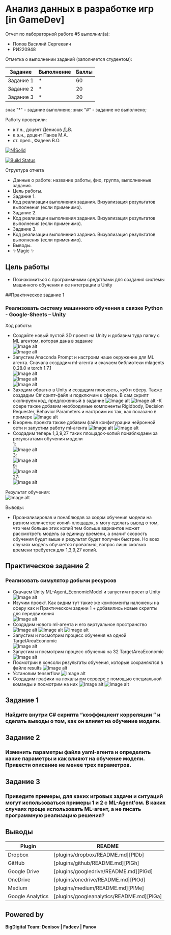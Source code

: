 # Анализ данных в разработке игр [in GameDev]
Отчет по лабораторной работе #5 выполнил(а):
- Попов Василий Сергеевич
- РИ220948
  
Отметка о выполнении заданий (заполняется студентом):

| Задание | Выполнение | Баллы |
| ------ | ------ | ------ |
| Задание 1 | * | 60 |
| Задание 2 | * | 20 |
| Задание 3 | * | 20 |

знак "*" - задание выполнено; знак "#" - задание не выполнено;

Работу проверили:
- к.т.н., доцент Денисов Д.В.
- к.э.н., доцент Панов М.А.
- ст. преп., Фадеев В.О.

[![N|Solid](https://cldup.com/dTxpPi9lDf.thumb.png)](https://nodesource.com/products/nsolid)

[![Build Status](https://travis-ci.org/joemccann/dillinger.svg?branch=master)](https://travis-ci.org/joemccann/dillinger)

Структура отчета

- Данные о работе: название работы, фио, группа, выполненные задания.
- Цель работы.
- Задание 1.
- Код реализации выполнения задания. Визуализация результатов выполнения (если применимо).
- Задание 2.
- Код реализации выполнения задания. Визуализация результатов выполнения (если применимо).
- Задание 3.
- Код реализации выполнения задания. Визуализация результатов выполнения (если применимо).
- Выводы.
- ✨Magic ✨

## Цель работы
- Познакомиться с программными средствами для создания системы машинного обучения и ее интеграции в Unity

##Практическое задание 1
### Реализовать систему машинного обучения в связке Python - Google-Sheets – Unity

Ход работы:
- Создайте новый пустой 3D проект на Unity и добавим туда папку с ML агентом, которая дана в задание  
![Image alt](https://github.com/prepref/UrFU-GameAnalysis/raw/main/github-screenshots/workshop5/empty-project.png)  
![Image alt](https://github.com/prepref/UrFU-GameAnalysis/raw/main/github-screenshots/workshop5/add-mlAgent.png)
- Запустим Anaconda Prompt и настроим наше окружение для ML агента. Сначала создадим ml-агента и скачаем библиотеки mlagents 0.28.0 и torch 1.7.1    
![Image alt](https://github.com/prepref/UrFU-GameAnalysis/raw/main/github-screenshots/workshop5/pip-mlagents.png)    
![Image alt](https://github.com/prepref/UrFU-GameAnalysis/raw/main/github-screenshots/workshop5/install-mlagents.png)      
![Image alt](https://github.com/prepref/UrFU-GameAnalysis/raw/main/github-screenshots/workshop5/install-torch.png)  
- Заходим обратно в Unity и создадим плоскость, куб и сферу. Также создадим C# срипт-файл и подключим к сфере. В сам скрипт скопируем код, предложенный в задание
![Image alt](https://github.com/prepref/UrFU-GameAnalysis/raw/main/github-screenshots/workshop5/step6.png)
![Image alt](https://github.com/prepref/UrFU-GameAnalysis/raw/main/github-screenshots/workshop5/step7.png)
-К сфере также добавим необходимые компоненты Rigidbody, Decision Requester, Behavior Parameters и настроим их так, как показано в примере
![Image alt](https://github.com/prepref/UrFU-GameAnalysis/raw/main/github-screenshots/workshop5/step-8.png)
- В корень проекта также добавим файл конфигурации нейронной сети и запустим работу ml-агента
![Image alt](https://github.com/prepref/UrFU-GameAnalysis/raw/main/github-screenshots/workshop5/file-ml-rollerBall.png)
![Image alt](https://github.com/prepref/UrFU-GameAnalysis/raw/main/github-screenshots/workshop5/step9.png)  
- Создадим теперь 1,3,9,27 таких площадок-копий понаблюдаем за результатами обучения модели  
1:      
![Image alt](https://github.com/prepref/UrFU-GameAnalysis/raw/main/github-screenshots/workshop5/1-train.gif)   
3:    
![Image alt](https://github.com/prepref/UrFU-GameAnalysis/raw/main/github-screenshots/workshop5/3-train.gif)  
9:    
![Image alt](https://github.com/prepref/UrFU-GameAnalysis/raw/main/github-screenshots/workshop5/9-train.gif)  
27:    
![Image alt](https://github.com/prepref/UrFU-GameAnalysis/raw/main/github-screenshots/workshop5/27-train.gif)

Результат обучения:  
![Image alt](https://github.com/prepref/UrFU-GameAnalysis/raw/main/github-screenshots/workshop5/result.gif)  

Выводы:
- Проанализировав и понаблюдав за ходом обучения модели на разном количестве копий-площадок, я могу сделать вывод о том, что чем больше этих копий тем больше вариантов может рассмотреть модель за единицу времени, а значит скорость обучения будет выше и результат будет получен быстрее. Но всех случаях модель обучается провально, вопрос лишь сколько времени требуется для 1,3,9,27 копий.

## Практическое задание 2
### Реализовать симулятор добычи ресурсов
- Скачаем Unity ML-Agent_EconomicModel и запустим проект в Unity  
![Image alt](https://github.com/prepref/UrFU-GameAnalysis/raw/main/github-screenshots/workshop5/2-step1.png)       
- Изучим проект. Как видим тут такие же компоменты наложены на сферу как и Практическом заднии 1 + добавились новые скрипты для передвижения  
![Image alt](https://github.com/prepref/UrFU-GameAnalysis/raw/main/github-screenshots/workshop5/2-step11.png)  
- Создадим нового ml-агента и его виртуальное пространство
![Image alt](https://github.com/prepref/UrFU-GameAnalysis/raw/main/github-screenshots/workshop5/2-step2.png)
![Image alt](https://github.com/prepref/UrFU-GameAnalysis/raw/main/github-screenshots/workshop5/2-step3.png)
![Image alt](https://github.com/prepref/UrFU-GameAnalysis/raw/main/github-screenshots/workshop5/2-step4.png)
- Запустим и посмотрим процесс обучения на одной TargetAreaEconomic    
![Image alt](https://github.com/prepref/UrFU-GameAnalysis/raw/main/github-screenshots/workshop5/2-step5.png)
- Запустим и посмотрим процесс обучения на 32 TargetAreaEconomic  
![Image alt](https://github.com/prepref/UrFU-GameAnalysis/raw/main/github-screenshots/workshop5/2-step6.png)
- Посмотрии в консоли результаты обучения, которые сохраняются в файле results
![Image alt](https://github.com/prepref/UrFU-GameAnalysis/raw/main/github-screenshots/workshop5/2-step7.png)
- Установим tenserflow
![Image alt](https://github.com/prepref/UrFU-GameAnalysis/raw/main/github-screenshots/workshop5/2-step8.png)
- Создадим графики на локальном сервере с помощью специальной команды и посмотрим на них
![Image alt](https://github.com/prepref/UrFU-GameAnalysis/raw/main/github-screenshots/workshop5/2-step9.png)
![Image alt](https://github.com/prepref/UrFU-GameAnalysis/raw/main/github-screenshots/workshop5/2-step10.png)

## Задание 1
### Найдите внутри C# скрипта “коэффициент корреляции ” и сделать выводы о том, как он влияет на обучение модели.
  
## Задание 2
### Изменить параметры файла yaml-агента и определить какие параметры и как влияют на обучение модели. Привести описание не менее трех параметров.

## Задание 3
### Приведите примеры, для каких игровых задачи и ситуаций могут использоваться примеры 1 и 2 с ML-Agent’ом. В каких случаях проще использовать ML-агент, а не писать программную реализацию решения?   
 

## Выводы


| Plugin | README |
| ------ | ------ |
| Dropbox | [plugins/dropbox/README.md][PlDb] |
| GitHub | [plugins/github/README.md][PlGh] |
| Google Drive | [plugins/googledrive/README.md][PlGd] |
| OneDrive | [plugins/onedrive/README.md][PlOd] |
| Medium | [plugins/medium/README.md][PlMe] |
| Google Analytics | [plugins/googleanalytics/README.md][PlGa] |

## Powered by

**BigDigital Team: Denisov | Fadeev | Panov**
